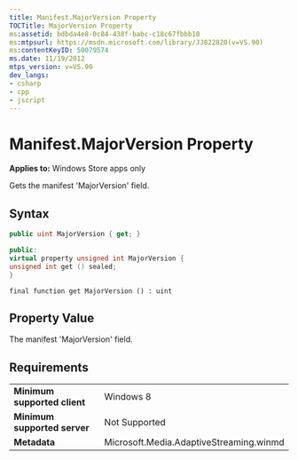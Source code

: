 ```yaml
---
title: Manifest.MajorVersion Property
TOCTitle: MajorVersion Property
ms:assetid: bdbda4e8-0c84-438f-babc-c18c67fbbb10
ms:mtpsurl: https://msdn.microsoft.com/library/JJ822820(v=VS.90)
ms:contentKeyID: 50079574
ms.date: 11/19/2012
mtps_version: v=VS.90
dev_langs:
- csharp
- cpp
- jscript
---
```


# Manifest.MajorVersion Property

**Applies to:** Windows Store apps only

Gets the manifest 'MajorVersion' field.

## Syntax

```csharp
public uint MajorVersion { get; }
```

```cpp
public:
virtual property unsigned int MajorVersion {
unsigned int get () sealed;
}
```

```jscript
final function get MajorVersion () : uint
```

## Property Value

The manifest 'MajorVersion' field.

## Requirements

|||
|--- |--- |
|**Minimum supported client**|Windows 8|
|**Minimum supported server**|Not Supported|
|**Metadata**|Microsoft.Media.AdaptiveStreaming.winmd|
